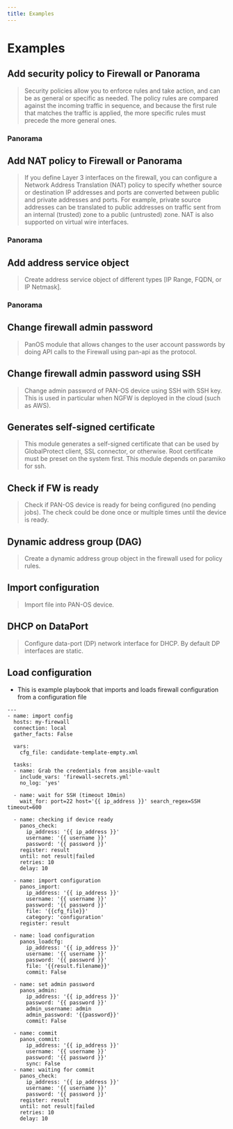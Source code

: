 ```yaml
---
title: Examples
---
```

Examples
========

Add security policy to Firewall or Panorama
-------------------------------------------

> Security policies allow you to enforce rules and take action, and can
> be as general or specific as needed. The policy rules are compared
> against the incoming traffic in sequence, and because the first rule
> that matches the traffic is applied, the more specific rules must
> precede the more general ones.

### Panorama

Add NAT policy to Firewall or Panorama
--------------------------------------

> If you define Layer 3 interfaces on the firewall, you can configure a
> Network Address Translation (NAT) policy to specify whether source or
> destination IP addresses and ports are converted between public and
> private addresses and ports. For example, private source addresses can
> be translated to public addresses on traffic sent from an internal
> (trusted) zone to a public (untrusted) zone. NAT is also supported on
> virtual wire interfaces.

### Panorama

Add address service object
--------------------------

> Create address service object of different types \[IP Range, FQDN, or
> IP Netmask\].

### Panorama

Change firewall admin password
------------------------------

> PanOS module that allows changes to the user account passwords by
> doing API calls to the Firewall using pan-api as the protocol.

Change firewall admin password using SSH
----------------------------------------

> Change admin password of PAN-OS device using SSH with SSH key. This is
> used in particular when NGFW is deployed in the cloud (such as AWS).

Generates self-signed certificate
---------------------------------

> This module generates a self-signed certificate that can be used by
> GlobalProtect client, SSL connector, or otherwise. Root certificate
> must be preset on the system first. This module depends on paramiko
> for ssh.

Check if FW is ready
--------------------

> Check if PAN-OS device is ready for being configured (no pending
> jobs). The check could be done once or multiple times until the device
> is ready.

Dynamic address group (DAG)
---------------------------

> Create a dynamic address group object in the firewall used for policy
> rules.

Import configuration
--------------------

> Import file into PAN-OS device.

DHCP on DataPort
----------------

> Configure data-port (DP) network interface for DHCP. By default DP
> interfaces are static.

Load configuration
------------------

-   This is example playbook that imports and loads firewall
    configuration from a configuration file

<!-- -->

    ---
    - name: import config
      hosts: my-firewall
      connection: local
      gather_facts: False

      vars:
        cfg_file: candidate-template-empty.xml

      tasks:
      - name: Grab the credentials from ansible-vault
        include_vars: 'firewall-secrets.yml'
        no_log: 'yes'

      - name: wait for SSH (timeout 10min)
        wait_for: port=22 host='{{ ip_address }}' search_regex=SSH timeout=600

      - name: checking if device ready
        panos_check:
          ip_address: '{{ ip_address }}'
          username: '{{ username }}'
          password: '{{ password }}'
        register: result
        until: not result|failed
        retries: 10
        delay: 10

      - name: import configuration
        panos_import:
          ip_address: '{{ ip_address }}'
          username: '{{ username }}'
          password: '{{ password }}'
          file: '{{cfg_file}}'
          category: 'configuration'
        register: result

      - name: load configuration
        panos_loadcfg:
          ip_address: '{{ ip_address }}'
          username: '{{ username }}'
          password: '{{ password }}'
          file: '{{result.filename}}'
          commit: False

      - name: set admin password
        panos_admin:
          ip_address: '{{ ip_address }}'
          password: '{{ password }}'
          admin_username: admin
          admin_password: '{{password}}'
          commit: False

      - name: commit
        panos_commit:
          ip_address: '{{ ip_address }}'
          username: '{{ username }}'
          password: '{{ password }}'
          sync: False
      - name: waiting for commit
        panos_check:
          ip_address: '{{ ip_address }}'
          username: '{{ username }}'
          password: '{{ password }}'
        register: result
        until: not result|failed
        retries: 10
        delay: 10
